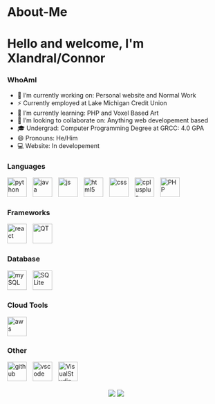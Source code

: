 # About-Me

# Hello and welcome, I'm Xlandral/Connor

### WhoAmI

- 🔭 I’m currently working on: Personal website and Normal Work
- ⚡ Currently employed at Lake Michigan Credit Union
- 🌱 I’m currently learning: PHP and Voxel Based Art
- 👯 I’m looking to collaborate on: Anything web developement based
- 🎓 Undergrad: Computer Programming Degree at GRCC: 4.0 GPA
- 😄 Pronouns: He/Him
- 💻 Website: In developement

### Languages

<div style="display: inline_block; margin-top: 15px;">
  <img alt="python" height="45" width="45" style="margin-right: 10px;"  src="https://cdn.jsdelivr.net/gh/devicons/devicon/icons/python/python-original.svg" />
  <img alt="java" height="45" width="45" style="margin-right: 10px;"  src="https://cdn.jsdelivr.net/gh/devicons/devicon/icons/java/java-original-wordmark.svg" />
  <img alt="js" height="45" width="45" style="margin-right: 10px;"  src="https://cdn.jsdelivr.net/gh/devicons/devicon/icons/javascript/javascript-original.svg" />
  <img alt="html5" height="45" width="45" style="margin-right: 10px;"  src="https://cdn.jsdelivr.net/gh/devicons/devicon/icons/html5/html5-original.svg" />
  <img alt="css" height="45" width="45" style="margin-right: 10px;"  src="https://cdn.jsdelivr.net/gh/devicons/devicon/icons/css3/css3-original.svg" />
  <img alt="cplusplus" height="45" width="45" style="margin-right: 10px;" src="https://cdn.jsdelivr.net/gh/devicons/devicon/icons/cplusplus/cplusplus-original.svg" />
  <img alt="PHP" height="45" width="45" style="margin-right: 10px;" src="https://cdn.jsdelivr.net/gh/devicons/devicon/icons/php/php-original.svg" />
</div>

### Frameworks

<div style="display: inline_block; margin-top: 15px;">
  <img alt="react" height="45" width="45" style="margin-right: 10px;"  src="https://cdn.jsdelivr.net/gh/devicons/devicon/icons/react/react-original-wordmark.svg" />   
  <img alt="QT" height="45" width="45" style="margin-right: 10px;"  src="https://cdn.jsdelivr.net/gh/devicons/devicon/icons/qt/qt-original.svg" />
</div>

### Database

<div style="display: inline_block; margin-top: 15px;">
 <img alt="mySQL" height="45" width="45" style="margin-right: 10px;"  src="https://cdn.jsdelivr.net/gh/devicons/devicon/icons/mysql/mysql-original-wordmark.svg" />
 <img alt="SQLite" height="45" width="45" style="margin-right: 10px;"  src="https://cdn.jsdelivr.net/gh/devicons/devicon/icons/sqlite/sqlite-original-wordmark.svg" />
</div>
          
### Cloud Tools

<div style="display: inline_block; margin-top: 15px;">
  <img alt="aws" height="45" width="45" style="margin-right: 10px;"  src="https://cdn.jsdelivr.net/gh/devicons/devicon/icons/amazonwebservices/amazonwebservices-original-wordmark.svg" />
</div>

### Other

<div style="display: inline_block; margin-top: 15px;">
  <img alt="github" height="45" width="45" style="margin-right: 10px;" src="https://cdn.jsdelivr.net/gh/devicons/devicon/icons/github/github-original-wordmark.svg" />
  <img alt="vscode" height="45" width="45" style="margin-right: 10px;" src="https://cdn.jsdelivr.net/gh/devicons/devicon/icons/vscode/vscode-original.svg" />
  <img alt="VisualStudio" height="45" width="45" style="margin-right: 10px;" src="https://cdn.jsdelivr.net/gh/devicons/devicon/icons/visualstudio/visualstudio-plain.svg" />
<br/>

<div align="center" style="display: inline_block"><br>
  <a href = "cschaffer2420@gmail.com"><img src="https://img.shields.io/badge/-Gmail-%23333?style=for-the-badge&logo=gmail&logoColor=white" target="_blank"></a>
  <a href="https://www.linkedin.com/in/connorschaffer/?originalSubdomain=ca" target="_blank"><img src="https://img.shields.io/badge/-LinkedIn-%230077B5?style=for-the-badge&logo=linkedin&logoColor=white" target="_blank"></a> 
</div>
